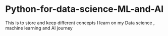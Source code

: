# Python-for-data-science-ML-and-AI
This is to store and keep different concepts I learn on my Data science , machine learning and AI journey
